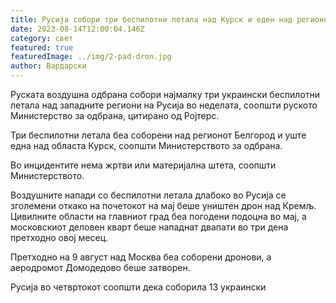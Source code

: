 ```yaml
---
title: Русија собори три беспилотни летала над Курск и еден над регионот Берлгород
date: 2023-08-14T12:00:04.146Z
category: свет
featured: true
featuredImage: ../img/2-pad-dron.jpg
author: Вардарски
---
```

Руската воздушна одбрана собори најмалку три украински беспилотни летала над западните региони на Русија во неделата, соопшти руското Министерство за одбрана, цитирано од Ројтерс.

Три беспилотни летала беа соборени над регионот Белгород и уште една над областа Курск, соопшти Министерството за одбрана.

Во инцидентите нема жртви или материјална штета, соопшти Министерството.

Воздушните напади со беспилотни летала длабоко во Русија се зголемени откако на почетокот на мај беше уништен дрон над Кремљ. Цивилните области на главниот град беа погодени подоцна во мај, а московскиот деловен кварт беше нападнат двапати во три дена претходно овој месец.

Претходно на 9 август над Москва беа соборени дронови, а аеродромот Домодедово беше затворен.

Русија во четвртокот соопшти дека соборила 13 украински